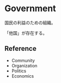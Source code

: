 # Government

国民の利益のための組織。

「他国」が存在する。

## Reference

- Community
- Organization
- Politics
- Economics
